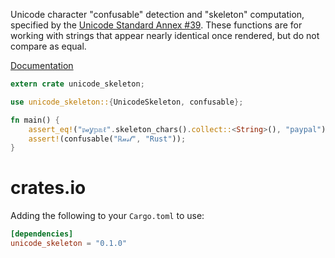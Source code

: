 Unicode character "confusable" detection and "skeleton" computation, specified by the
[Unicode Standard Annex #39](http://www.unicode.org/reports/tr39/). These functions are
for working with strings that appear nearly identical once rendered, but do not
compare as equal.

[Documentation](https://docs.rs/unicode_skeleton/*/unicode_skeleton)

```rust
extern crate unicode_skeleton;

use unicode_skeleton::{UnicodeSkeleton, confusable};

fn main() {
    assert_eq!("𝔭𝒶ỿ𝕡𝕒ℓ".skeleton_chars().collect::<String>(), "paypal");
    assert!(confusable("ℝ𝓊𝓈𝓉", "Rust"));
}
```


# crates.io

Adding the following to your `Cargo.toml` to use:

```toml
[dependencies]
unicode_skeleton = "0.1.0"
```
